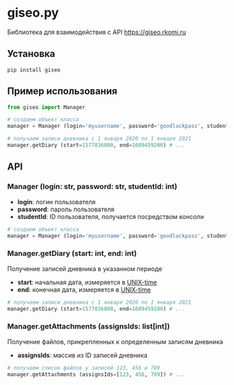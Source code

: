 # giseo.py
Библиотека для взаимодействия с API https://giseo.rkomi.ru

## Установка
`pip install giseo`

## Пример использования
```python
from giseo import Manager

# создаем объект класса
manager = Manager (login='myusername', password='goodluckpass', studentId=123456)

# получаем записи дневника с 1 января 2020 по 1 января 2021
manager.getDiary (start=1577836800, end=1609459200) # ...
```

## API

### Manager (login: str, password: str, studentId: int)
- **login**: логин пользователя
- **password**: пароль пользователя
- **studentId**: ID пользователя, получается посредством консоли

```python
# создаем объект класса
manager = Manager (login='myusername', password='goodluckpass', studentId=123456)
```

### Manager.getDiary (start: int, end: int)
Получение записей дневника в указанном периоде

- **start**: начальная дата, измеряется в [UNIX-time](https://ru.wikipedia.org/wiki/Unix-%D0%B2%D1%80%D0%B5%D0%BC%D1%8F)
- **end**: конечная дата, измеряется в [UNIX-time](https://ru.wikipedia.org/wiki/Unix-%D0%B2%D1%80%D0%B5%D0%BC%D1%8F)

```python
# получаем записи дневника с 1 января 2020 по 1 января 2021
manager.getDiary (start=1577836800, end=1609459200) # ...
```

### Manager.getAttachments (assignsIds: list[int])
Получение файлов, прикрепленных к определенным записям дневника

- **assignsIds**: массив из ID записей дневника

```python
# получаем список файлов у записей 123, 456 и 789
manager.getAttachments (assignsIds=[123, 456, 789]) # ...
```

